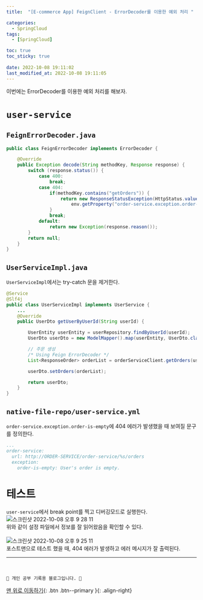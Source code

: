 ```yaml
---
title:  "[E-commerce App] FeignClient - ErrorDecoder를 이용한 예외 처리 "

categories:
  - SpringCloud
tags:
  - [SpringCloud]

toc: true
toc_sticky: true
 
date: 2022-10-08 19:11:02
last_modified_at: 2022-10-08 19:11:05
---
```


이번에는 ErrorDecoder를 이용한 예외 처리를 해보자.
# `user-service`
## `FeignErrorDecoder.java`
```java
public class FeignErrorDecoder implements ErrorDecoder {

    @Override
    public Exception decode(String methodKey, Response response) {
        switch (response.status()) {
            case 400:
                break;
            case 404:
                if(methodKey.contains("getOrders")) {
                    return new ResponseStatusException(HttpStatus.valueOf(response.status()),
                        env.getProperty("order-service.exception.order-is-empty"));
                }
                break;
            default:
                return new Exception(response.reason());
        }
        return null;
    }
}
```

## `UserServiceImpl.java`
`UserServiceImpl`에서는 try-catch 문을 제거한다.
```java
@Service
@Slf4j
public class UserServiceImpl implements UserService {
    ...
    @Override
    public UserDto getUserByUserId(String userId) {

        UserEntity userEntity = userRepository.findByUserId(userId);
        UserDto userDto = new ModelMapper().map(userEntity, UserDto.class);

        // 주문 생성
        /* Using Feign ErrorDecoder */
        List<ResponseOrder> orderList = orderServiceClient.getOrders(userId);

        userDto.setOrders(orderList);

        return userDto;
    }
}
```

## `native-file-repo/user-service.yml`
`order-service.exception.order-is-empty`에 404 에러가 발생했을 때 보여질 문구를 정의한다.
```yml
...
order-service:
  url: http://ORDER-SERVICE/order-service/%s/orders
  exception:
    order-is-empty: User's order is empty.
```

# 테스트
`user-service`에서 break point를 찍고 디버깅모드로 실행한다.<br>
![스크린샷 2022-10-08 오후 9 28 11](https://user-images.githubusercontent.com/59405576/194707626-e4ab9bdc-5546-4fdc-814c-ed52cde572c0.png)<br>
위와 같이 설정 파일에서 정보를 잘 읽어왔음을 확인할 수 있다.<br><br>
![스크린샷 2022-10-08 오후 9 25 11](https://user-images.githubusercontent.com/59405576/194707546-4fd4ced6-d1cd-4fc5-898d-e34f9702c193.png)<br>
포스트맨으로 테스트 했을 때, 404 에러가 발생하고 에러 메시지가 잘 출력된다.





***
<br>


    💛 개인 공부 기록용 블로그입니다. 👻

[맨 위로 이동하기](#){: .btn .btn--primary }{: .align-right}